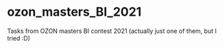 # ozon_masters_BI_2021
Tasks from OZON masters BI contest 2021 (actually just one of them, but I tried :D)
